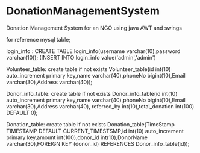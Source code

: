 # DonationManagementSystem

Donation Management System for an NGO using java AWT and swings


for reference mysql table;

login_info :
CREATE TABLE login_info(username varchar(10),password varchar(10));
(INSERT INTO login_info value('admin','admin')

Volunteer_table:
create table if not exists Volunteer_table(id int(10) auto_increment primary key,name varchar(40),phoneNo bigint(10),Email varchar(30),Address varchar(40));

Donor_info_table:
create table if not exists Donor_info_table(id int(10) auto_increment primary key,name varchar(40),phoneNo bigint(10),Email varchar(30),Address varchar(40),
referred_by int(10),total_donation int(100) DEFAULT 0);

Donation_table:
create table if not exists Donation_table(TimeStamp TIMESTAMP DEFAULT CURRENT_TIMESTSMP,id int(10) auto_increment primary key,amount int(100),donor_id int(10),DonorName varchar(30),FOREIGN KEY (donor_id) REFERENCES Donor_info_table(id));

